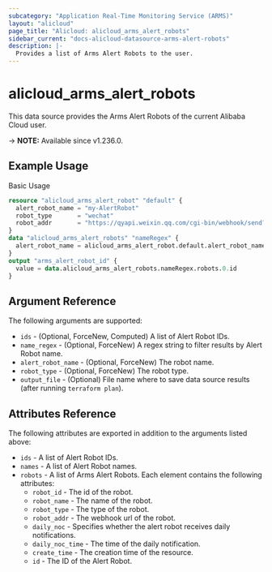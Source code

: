 ```yaml
---
subcategory: "Application Real-Time Monitoring Service (ARMS)"
layout: "alicloud"
page_title: "Alicloud: alicloud_arms_alert_robots"
sidebar_current: "docs-alicloud-datasource-arms-alert-robots"
description: |-
  Provides a list of Arms Alert Robots to the user.
---
```


# alicloud_arms_alert_robots

This data source provides the Arms Alert Robots of the current Alibaba Cloud user.

-> **NOTE:** Available since v1.236.0.

## Example Usage

Basic Usage

```terraform
resource "alicloud_arms_alert_robot" "default" {
  alert_robot_name = "my-AlertRobot"
  robot_type       = "wechat"
  robot_addr       = "https://qyapi.weixin.qq.com/cgi-bin/webhook/send?key=1c704e23"
}
data "alicloud_arms_alert_robots" "nameRegex" {
  alert_robot_name = alicloud_arms_alert_robot.default.alert_robot_name
}
output "arms_alert_robot_id" {
  value = data.alicloud_arms_alert_robots.nameRegex.robots.0.id
}
```

## Argument Reference

The following arguments are supported:

* `ids` - (Optional, ForceNew, Computed)  A list of Alert Robot IDs.
* `name_regex` - (Optional, ForceNew) A regex string to filter results by Alert Robot name.
* `alert_robot_name` - (Optional, ForceNew) The robot name.
* `robot_type` - (Optional, ForceNew) The robot type.
* `output_file` - (Optional) File name where to save data source results (after running `terraform plan`).

## Attributes Reference

The following attributes are exported in addition to the arguments listed above:

* `ids` - A list of Alert Robot IDs.
* `names` - A list of Alert Robot names.
* `robots` - A list of Arms Alert Robots. Each element contains the following attributes:
	* `robot_id` - The id of the robot.
	* `robot_name` - The name of the robot.
	* `robot_type` - The type of the robot.
	* `robot_addr` - The webhook url of the robot.
	* `daily_noc` - Specifies whether the alert robot receives daily notifications.
	* `daily_noc_time` - The time of the daily notification.
	* `create_time` - The creation time of the resource.
	* `id` - The ID of the Alert Robot.
